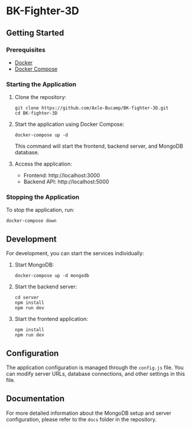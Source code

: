 # BK-Fighter-3D

## Getting Started

### Prerequisites

- [Docker](https://www.docker.com/get-started)
- [Docker Compose](https://docs.docker.com/compose/install/)

### Starting the Application

1. Clone the repository:
   ```
   git clone https://github.com/Axle-Bucamp/BK-fighter-3D.git
   cd BK-fighter-3D
   ```

2. Start the application using Docker Compose:
   ```
   docker-compose up -d
   ```

   This command will start the frontend, backend server, and MongoDB database.

3. Access the application:
   - Frontend: http://localhost:3000
   - Backend API: http://localhost:5000

### Stopping the Application

To stop the application, run:
```
docker-compose down
```

## Development

For development, you can start the services individually:

1. Start MongoDB:
   ```
   docker-compose up -d mongodb
   ```

2. Start the backend server:
   ```
   cd server
   npm install
   npm run dev
   ```

3. Start the frontend application:
   ```
   npm install
   npm run dev
   ```

## Configuration

The application configuration is managed through the `config.js` file. You can modify server URLs, database connections, and other settings in this file.

## Documentation

For more detailed information about the MongoDB setup and server configuration, please refer to the `docs` folder in the repository.
